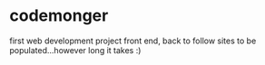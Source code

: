 # codemonger
first web development project
front end, back to follow
sites to be populated...however long it takes :)
